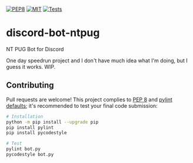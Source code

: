 [![PEP8](https://img.shields.io/badge/code%20style-pep8-orange.svg)](https://www.python.org/dev/peps/pep-0008/)
[![MIT](https://img.shields.io/github/license/Rainyan/discord-bot-ntpug)](LICENSE)
[![Tests](https://img.shields.io/github/workflow/status/Rainyan/discord-bot-ntpug/Pylint)](.github/workflows)

# discord-bot-ntpug
NT PUG Bot for Discord

One day speedrun project and I don't have much idea what I'm doing, but I guess it works. WIP.

## Contributing

Pull requests are welcome! This project complies to [PEP 8](https://www.python.org/dev/peps/pep-0008/) and [pylint defaults](https://pypi.org/project/pylint/); it's recommended to test your final code submission:
```sh
# Installation
python -m pip install --upgrade pip
pip install pylint
pip install pycodestyle

# Test
pylint bot.py
pycodestyle bot.py
```
